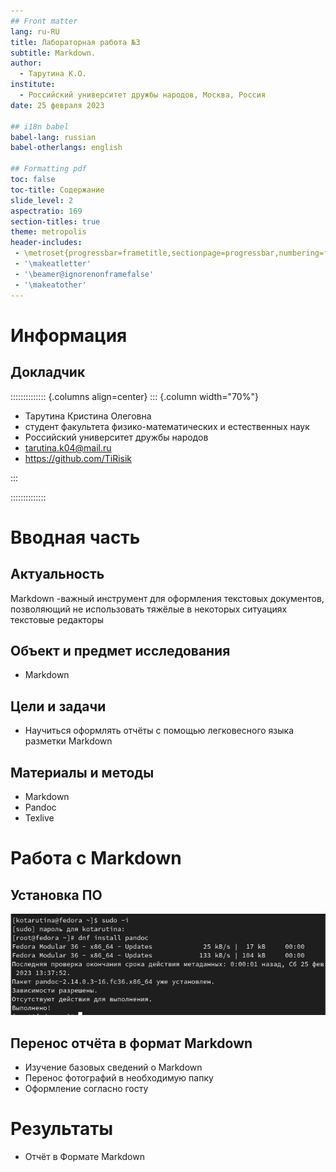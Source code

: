 ```yaml
---
## Front matter
lang: ru-RU
title: Лабораторная работа №3
subtitle: Markdown.
author:
  - Тарутина К.О.
institute:
  - Российский университет дружбы народов, Москва, Россия
date: 25 февраля 2023

## i18n babel
babel-lang: russian
babel-otherlangs: english

## Formatting pdf
toc: false
toc-title: Содержание
slide_level: 2
aspectratio: 169
section-titles: true
theme: metropolis
header-includes:
 - \metroset{progressbar=frametitle,sectionpage=progressbar,numbering=fraction}
 - '\makeatletter'
 - '\beamer@ignorenonframefalse'
 - '\makeatother'
---
```


# Информация

## Докладчик

:::::::::::::: {.columns align=center}
::: {.column width="70%"}

  * Тарутина Кристина Олеговна
  * студент факультета физико-математических и естественных наук
  * Российский университет дружбы народов
  * [tarutina.k04@mail.ru](mailto:tarutina.k04@mail.ru)
  * <https://github.com/TiRisik>

:::

::::::::::::::

# Вводная часть

## Актуальность

Markdown -важный инструмент для оформления текстовых документов, позволяющий не использовать тяжёлые в некоторых ситуациях текстовые редакторы

## Объект и предмет исследования

- Markdown

## Цели и задачи

- Научиться оформлять отчёты с помощью легковесного языка разметки Markdown


## Материалы и методы

- Markdown
- Pandoc
- Texlive

# Работа с Markdown

## Установка ПО

![](./image/image35.png)

## Перенос отчёта в формат Markdown

- Изучение базовых сведений о Markdown
- Перенос фотографий в необходимую папку
- Оформление согласно госту

# Результаты

- Отчёт в Формате Markdown

